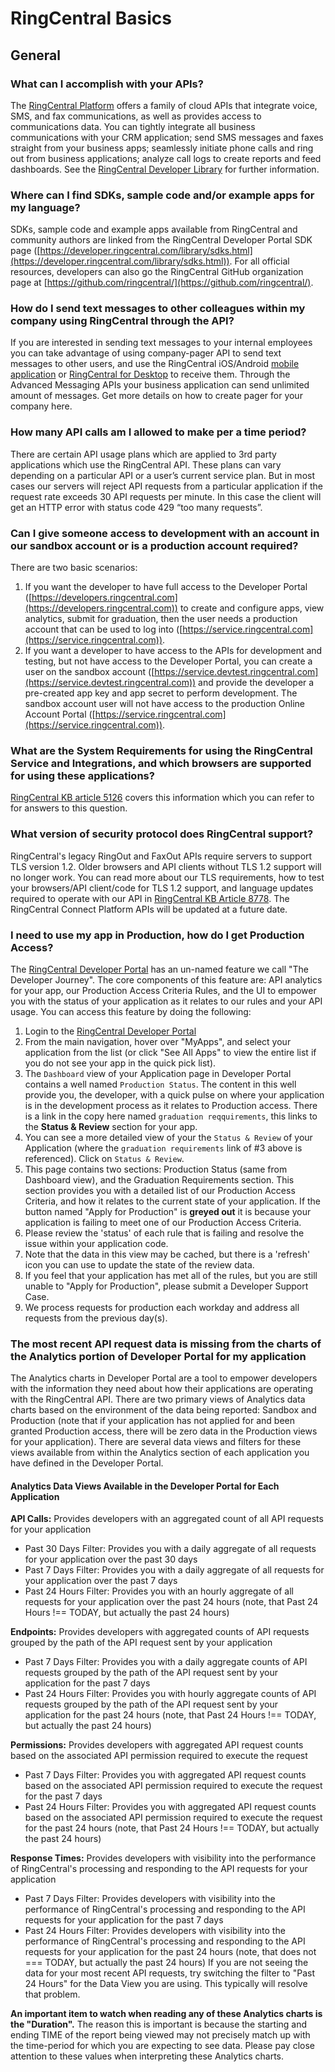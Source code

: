 # RingCentral Basics

## General

### What can I accomplish with your APIs?

The [RingCentral Platform](https://developers.ringcentral.com) offers a family of cloud APIs that integrate voice, SMS, and fax communications, as well as provides access to communications data. You can tightly integrate all business communications with your CRM application; send SMS messages and faxes straight from your business apps; seamlessly initiate phone calls and ring out from business applications; analyze call logs to create reports and feed dashboards. See the [RingCentral Developer Library](https://developer.ringcentral.com/api-and-docs.html) for further information.

### Where can I find SDKs, sample code and/or example apps for my language?

SDKs, sample code and example apps available from RingCentral and community authors are linked from the RingCentral Developer Portal SDK page ([https://developer.ringcentral.com/library/sdks.html](https://developer.ringcentral.com/library/sdks.html)). For all official resources, developers can also go the RingCentral GitHub organization page at [https://github.com/ringcentral/](https://github.com/ringcentral/).

### How do I send text messages to other colleagues within my company using RingCentral through the API?

If you are interested in sending text messages to your internal employees you can take advantage of using company-pager API to send text messages to other users, and use the RingCentral iOS/Android [mobile application](http://www.ringcentral.com/office/features/rcmobile/overview.html) or [RingCentral for Desktop](http://www.ringcentral.com/office/features/desktop-apps/overview.html) to receive them. Through the Advanced Messaging APIs your business application can send unlimited amount of messages. Get more details on how to create pager for your company here.

### How many API calls am I allowed to make per a time period?

There are certain API usage plans which are applied to 3rd party applications which use the RingCentral API. These plans can vary depending on a particular API or a user’s current service plan. But in most cases our servers will reject API requests from a particular application if the request rate exceeds 30 API requests per minute. In this case the client will get an HTTP error with status code 429 “too many requests”.

### Can I give someone access to development with an account in our sandbox account or is a production account required?

There are two basic scenarios:

1. If you want the developer to have full access to the Developer Portal ([https://developers.ringcentral.com](https://developers.ringcentral.com)) to create and configure apps, view analytics, submit for graduation, then the user needs a production account that can be used to log into ([https://service.ringcentral.com](https://service.ringcentral.com)).
2. If you want a developer to have access to the APIs for development and testing, but not have access to the Developer Portal, you can create a user on the sandbox account ([https://service.devtest.ringcentral.com](https://service.devtest.ringcentral.com)) and provide the developer a pre-created app key and app secret to perform development. The sandbox account user will not have access to the production Online Account Portal ([https://service.ringcentral.com](https://service.ringcentral.com)).

### What are the System Requirements for using the RingCentral Service and Integrations, and which browsers are supported for using these applications?

[RingCentral KB article 5126](http://success.ringcentral.com/articles/en_US/RC_Knowledge_Article/5126) covers this information which you can refer to for answers to this question.

### What version of security protocol does RingCentral support?

RingCentral's legacy RingOut and FaxOut APIs require servers to support TLS version 1.2. Older browsers and API clients without TLS 1.2 support will no longer work. You can read more about our TLS requirements, how to test your browsers/API client/code for TLS 1.2 support, and language updates required to operate with our API in [RingCentral KB Article 8778](http://success.ringcentral.com/articles/RC_Knowledge_Article/8778). The RingCentral Connect Platform APIs will be updated at a future date.

### I need to use my app in Production, how do I get Production Access?

The [RingCentral Developer Portal](https://developers.ringcentral.com) has an un-named feature we call "The Developer Journey". The core components of this feature are: API analytics for your app, our Production Access Criteria Rules, and the UI to empower you with the status of your application as it relates to our rules and your API usage. You can access this feature by doing the following:

1. Login to the [RingCentral Developer Portal](https://developer.ringcentral.com)
2. From the main navigation, hover over "MyApps", and select your application from the list (or click "See All Apps" to view the entire list if you do not see your app in the quick pick list).
3. The `Dashboard` view of your Application page in Developer Portal contains a well named `Production Status`. The content in this well provide you, the developer, with a quick pulse on where your application is in the development process as it relates to Production access. There is a link in the copy here named `graduation reqquirements`, this links to the **Status & Review** section for your app.
4. You can see a more detailed view of your the `Status & Review` of your Application (where the `graduation requirements` link of #3 above is referenced). Click on `Status & Review`.
5. This page contains two sections: Production Status (same from Dashboard view), and the Graduation Requirements section. This section provides you with a detailed list of our Production Access Criteria, and how it relates to the current state of your application. If the button named "Apply for Production" is __greyed out__ it is because your application is failing to meet one of our Production Access Criteria.
6. Please review the 'status' of each rule that is failing and resolve the issue within your application code.
7. Note that the data in this view may be cached, but there is a 'refresh' icon you can use to update the state of the review data.
8. If you feel that your application has met all of the rules, but you are still unable to "Apply for Production", please submit a Developer Support Case.
9. We process requests for production each workday and address all requests from the previous day(s).

### The most recent API request data is missing from the charts of the Analytics portion of Developer Portal for my application

The Analytics charts in Developer Portal are a tool to empower developers with the information they need about how their applications are operating with the RingCentral API. There are two primary views of Analytics data charts  based on the environment of the data being reported: Sandbox and Production (note that if your application has not applied for and been granted Production access, there will be zero data in the Production views for your application). There are several data views and filters for these views available from within the Analytics section of each application you have defined in the Developer Portal.

#### Analytics Data Views Available in the Developer Portal for Each Application
**API Calls:** Provides developers with an aggregated count of all API requests for your application

- Past 30 Days Filter: Provides you with a daily aggregate of all requests for your application over the past 30 days
- Past 7 Days Filter: Provides you with a daily aggregate of all requests for your application over the past 7 days
- Past 24 Hours Filter: Provides you with an hourly aggregate of all requests for your application over the past 24 hours
(note, that Past 24 Hours !== TODAY, but actually the past 24 hours)

**Endpoints:** Provides developers with aggregated counts of API requests grouped by the path of the API request sent by your application

- Past 7 Days Filter: Provides you with a daily aggregate counts of API requests grouped by the path of the API request sent by your application for the past 7 days
- Past 24 Hours Filter: Provides you with hourly aggregate counts of API requests grouped by the path of the API request sent by your application for the past  24 hours
(note, that Past 24 Hours !== TODAY, but actually the past 24 hours)

**Permissions:** Provides developers with aggregated API request counts based on the associated API permission required to execute the request

- Past 7 Days Filter: Provides you with aggregated API request counts based on the associated API permission required to execute the request for the past 7 days
- Past 24 Hours Filter: Provides you with aggregated API request counts based on the associated API permission required to execute the request for the past  24 hours
(note, that Past 24 Hours !== TODAY, but actually the past 24 hours)

**Response Times:** Provides developers with visibility into the performance of RingCentral's processing and responding to the API requests for your application

- Past 7 Days Filter: Provides developers with visibility into the performance of RingCentral's processing and responding to the API requests for your application for the past 7 days
- Past 24 Hours Filter: Provides developers with visibility into the performance of RingCentral's processing and responding to the API requests for your application for the past  24 hours
(note, that does not === TODAY, but actually the past 24 hours)
If you are not seeing the data for your most recent API requests, try switching the filter to "Past 24 Hours" for the Data View you are using. This typically will resolve that problem.

**An important item to watch when reading any of these Analytics charts is the "Duration".** The reason this is important is because the starting and ending TIME of the report being viewed may not precisely match up with the time-period for which you are expecting to see data. Please pay close attention to these values when interpreting these Analytics charts.

